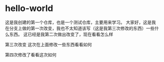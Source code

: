 # hello-world
这是我创建的第一个仓库，也是一个测试仓库，主要用来学习。
大家好，这是我在分支上做的第一次改变，我也不太知道该写（这是我第三次修改的东西）一些什么东西。
这已经是我第二次做出改变了，现在看看怎么样

第三次改变 这次在上面修改一些东西看看如何

第四次修改了看看这次如何

